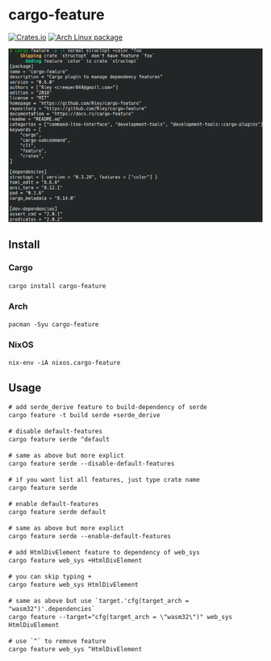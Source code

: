 # cargo-feature

[![Crates.io](https://img.shields.io/crates/v/cargo-feature)](https://crates.io/crates/cargo-feature)
[![Arch Linux package](https://img.shields.io/archlinux/v/community/x86_64/cargo-feature)](https://archlinux.org/packages/community/x86_64/cargo-feature)

![preview](https://github.com/Riey/cargo-feature/blob/master/preview.png)

## Install

### Cargo

`cargo install cargo-feature`

### Arch

`pacman -Syu cargo-feature`

### NixOS

`nix-env -iA nixos.cargo-feature`

## Usage

```
# add serde_derive feature to build-dependency of serde
cargo feature -t build serde +serde_derive

# disable default-features
cargo feature serde ^default

# same as above but more explict
cargo feature serde --disable-default-features

# if you want list all features, just type crate name
cargo feature serde

# enable default-features
cargo feature serde default

# same as above but more explict
cargo feature serde --enable-default-features

# add HtmlDivElement feature to dependency of web_sys 
cargo feature web_sys +HtmlDivElement

# you can skip typing +
cargo feature web_sys HtmlDivElement

# same as above but use `target.'cfg(target_arch = "wasm32")'.dependencies`
cargo feature --target="cfg(target_arch = \"wasm32\")" web_sys HtmlDivElement

# use `^` to remove feature
cargo feature web_sys ^HtmlDivElement
```
